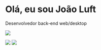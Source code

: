 <h1>Olá, eu sou João Luft</h1>
<p>Desenvolvedor back-end web/desktop</p>

<img src="https://camo.githubusercontent.com/d10e5aa8ba67f1eb109da4e98cd75adfa42df2e6019f8222cfa14c0088ac674d/68747470733a2f2f70726f66696c696e61746f722e7269736861762e6465762f736b696c6c732d6173736574732f707974686f6e2d6f726967696e616c2e737667"></img>


<img src="https://github-readme-stats.vercel.app/api?username=joaovitor227&theme=dark"></img>
<img src="https://github-readme-stats.vercel.app/api/top-langs/?username=joaovitor227&layout=compact&theme=dark"></img>
